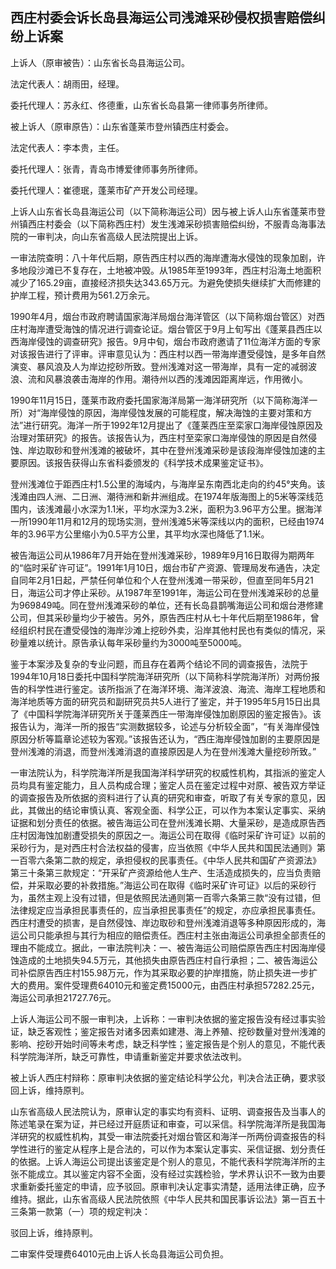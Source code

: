 ## 西庄村委会诉长岛县海运公司浅滩采砂侵权损害赔偿纠纷上诉案

上诉人（原审被告）：山东省长岛县海运公司。

法定代表人：胡雨田，经理。

委托代理人：苏永红、佟德重，山东省长岛县第一律师事务所律师。

被上诉人（原审原告）：山东省蓬莱市登州镇西庄村委会。

法定代表人：李本贵，主任。

委托代理人：张青，青岛市博爱律师事务所律师。

委托代理人：崔德珉，蓬莱市矿产开发公司经理。

上诉人山东省长岛县海运公司（以下简称海运公司）因与被上诉人山东省蓬莱市登州镇西庄村委会（以下简称西庄村）发生浅滩采砂损害赔偿纠纷，不服青岛海事法院的一审判决，向山东省高级人民法院提出上诉。

一审法院查明：八十年代后期，原告西庄村以西的海岸遭海水侵蚀的现象加剧，许多地段沙滩已不复存在，土地被冲毁。从1985年至1993年，西庄村沿海土地面积减少了165.29亩，直接经济损失达343.65万元。为避免使损失继续扩大而修建的护岸工程，预计费用为561.2万余元。

1990年4月，烟台市政府聘请国家海洋局烟台海洋管区（以下简称烟台管区）对西庄村海岸遭受海蚀的情况进行调查论证。烟台管区于9月上旬写出《蓬莱县西庄以西海岸侵蚀的调查研究》报告。9月中旬，烟台市政府邀请了11位海洋方面的专家对该报告进行了评审。评审意见认为：西庄村以西一带海岸遭受侵蚀，是多年自然演变、暴风浪及人为岸边挖砂所致。登州浅滩对这一带海岸，具有一定的减弱波浪、流和风暴浪袭击海岸的作用。潮待州以西的浅滩因距离岸远，作用微小。

1990年11月15日，蓬莱市政府委托国家海洋局第一海洋研究所（以下简称海洋一所）对“海岸侵蚀的原因，海岸侵蚀发展的可能程度，解决海蚀的主要对策和方法”进行研究。海洋一所于1992年12月提出了《蓬莱西庄至栾家口海岸侵蚀原因及治理对策研究》的报告。该报告认为，西庄村至栾家口海岸侵蚀的原因是自然侵蚀、岸边取砂和登州浅滩的被破坏，其中在登州浅滩采砂是该段海岸侵蚀加速的主要原因。该报告获得山东省科委颁发的《科学技术成果鉴定证书》。

登州浅滩位于距西庄村1.5公里的海域内，与海岸呈东南西北走向的约45°夹角。该浅滩由四人洲、二日洲、潮待洲和新井洲组成。在1974年版海图上的5米等深线范围内，该浅滩最小水深为1.1米，平均水深为3.2米，面积为3.96平方公里。据海洋一所1990年11月和12月的现场实测，登州浅滩5米等深线以内的面积，已经由1974年的3.96平方公里缩小为0.5平方公里，其平均水深也降低了1.1米。

被告海运公司从1986年7月开始在登州浅滩采砂，1989年9月16日取得为期两年的“临时采矿许可证”。1991年1月10日，烟台市矿产资源、管理局发布通告，决定自同年2月1日起，严禁任何单位和个人在登州浅滩一带采砂，但直至同年5月21日，海运公司才停止采砂。从1987年至1991年，海运公司在登州浅滩采砂的总量为969849吨。同在登州浅滩采砂的单位，还有长岛县鹊嘴海运公司和烟台港修建公司，但其采砂量均少于被告。另外，原告西庄村从七十年代后期至1986年，曾经组织村民在遭受侵蚀的海岸沙滩上挖砂外卖，沿岸其他村民也有类似的情况，采砂量难以统计。原告承认每年采砂量约为3000吨至5000吨。

鉴于本案涉及复杂的专业问题，而且存在着两个结论不同的调查报告，法院于1994年10月18日委托中国科学院海洋研究所（以下简称科学院海洋所）对两份报告的科学性进行鉴定。该所指派了在海洋环境、海洋波浪、海流、海岸工程地质和海洋地质等方面的研究员和副研究员共5人进行了鉴定，并于1995年5月15日出具了《中国科学院海洋研究所关于蓬莱西庄一带海岸侵蚀加剧原因的鉴定报告》。该报告认为，海洋一所的报告“实测数据较多，论述与分析较全面”，“有关海岸侵蚀原因分析等篇章论述较为客观。”该报告还认为，“西庄海岸侵蚀加剧的主要原因是登州浅滩的消退，而登州浅滩消退的直接原因是人为在登州浅滩大量挖砂所致。”

一审法院认为，科学院海洋所是我国海洋科学研究的权威性机构，其指派的鉴定人员均具有鉴定能力，且人员构成合理；鉴定人员在鉴定过程中对原、被告双方举证的调查报告及所依据的资料进行了认真的研究和审查，听取了有关专家的意见，因此，其做出的结论审慎认真、客观全面、科学公正，可以作为本案认定事实、采纳证据和划分责任的依据。被告海运公司在登州浅滩长期、大量采砂，是造成原告西庄村因海蚀加剧遭受损失的原因之一。海运公司在取得《临时采矿许可证》以前的采砂行为，是对西庄村合法权益的侵害，应当依照《中华人民共和国民法通则》第一百零六条第二款的规定，承担侵权的民事责任。《中华人民共和国矿产资源法》第三十条第三款规定：“开采矿产资源给他人生产、生活造成损失的，应当负责赔偿，并采取必要的补救措施。”海运公司在取得《临时采矿许可证》以后的采砂行为，虽然主观上没有过错，但是依照民法通则第一百零六条第三款“没有过错，但法律规定应当承担民事责任的，应当承担民事责任”的规定，亦应承担民事责任。西庄村遭受的损害，是自然侵蚀、岸边取砂和登州浅滩消退等多种原因形成的，海运公司只能承担与其行为相应的赔偿责任。西庄村主张由海运公司承担全部责任的理由不能成立。据此，一审法院判决：一、被告海运公司赔偿原告西庄村因海岸侵蚀造成的土地损失94.5万元，其他损失由原告西庄村自行承担；二、被告海运公司补偿原告西庄村155.98万元，作为其采取必要的护岸措施，防止损失进一步扩大的费用。案件受理费64010元和鉴定费15000元，由西庄村承担57282.25元，海运公司承担21727.76元。

上诉人海运公司不服一审判决，上诉称：一审判决依据的鉴定报告没有经过事实验证，缺乏客观性；鉴定报告对诸多因素如建港、海上养殖、挖砂数量对登州浅滩的影响、挖砂开始时间等未考虑，缺乏科学性；鉴定报告是个别人的意见，不能代表科学院海洋所，缺乏可靠性，申请重新鉴定并要求依法改判。

被上诉人西庄村辩称：原审判决依据的鉴定结论科学公允，判决合法正确，要求驳回上诉，维持原判。

山东省高级人民法院认为，原审认定的事实均有资料、证明、调查报告及当事人的陈述笔录在案为证，并已经过开庭质证和审查，可以采信。科学院海洋所是我国海洋研究的权威性机构，其受一审法院委托对烟台管区和海洋一所两份调查报告的科学性进行的鉴定从程序上是合法的，可以作为本案认定事实、采信证据、划分责任的依据。上诉人海运公司提出该鉴定是个别人的意见，不能代表科学院海洋所的主张不能成立。其以鉴定内容不全面，没有经过实践检验，学术界认识不一致为由要求重新委托鉴定的申请，应予驳回。原审判决认定事实清楚，适用法律正确，应予维持。据此，山东省高级人民法院依照《中华人民共和国民事诉讼法》第一百五十三条第一款第（一）项的规定判决：

驳回上诉，维持原判。

二审案件受理费64010元由上诉人长岛县海运公司负担。

